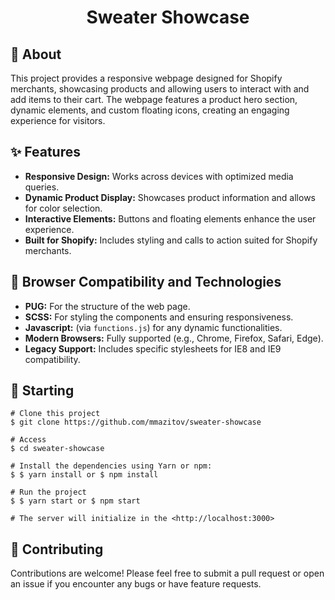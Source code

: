 <h1 align="center">Sweater Showcase</h1>

## 🎯 About 
This project provides a responsive webpage designed for Shopify merchants, showcasing products and allowing users to interact with and add items to their cart. The webpage features a product hero section, dynamic elements, and custom floating icons, creating an engaging experience for visitors.



## ✨ Features
- **Responsive Design:** Works across devices with optimized media queries.
- **Dynamic Product Display:** Showcases product information and allows for color selection.
- **Interactive Elements:** Buttons and floating elements enhance the user experience.
- **Built for Shopify:** Includes styling and calls to action suited for Shopify merchants.

## 🚀 Browser Compatibility and Technologies
- **PUG:** For the structure of the web page.
- **SCSS:** For styling the components and ensuring responsiveness.
- **Javascript:** (via `functions.js`) for any dynamic functionalities.
- **Modern Browsers:** Fully supported (e.g., Chrome, Firefox, Safari, Edge).
- **Legacy Support:** Includes specific stylesheets for IE8 and IE9 compatibility.

## 🏁 Starting
```
# Clone this project
$ git clone https://github.com/mmazitov/sweater-showcase

# Access
$ cd sweater-showcase

# Install the dependencies using Yarn or npm:
$ $ yarn install or $ npm install

# Run the project
$ $ yarn start or $ npm start

# The server will initialize in the <http://localhost:3000>
```

## 🤝 Contributing
Contributions are welcome! Please feel free to submit a pull request or open an issue if you encounter any bugs or have feature requests.
